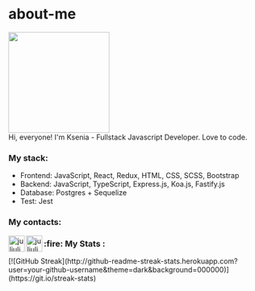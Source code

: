 # about-me
<div id="header">
  <img src="https://media.giphy.com/media/13HgwGsXF0aiGY/giphy.gif" width="200"/>
</div>
Hi, everyone! I'm Ksenia - Fullstack Javascript Developer. Love to code.

<h3>My stack:</h3>
<ul>
  <li>Frontend: JavaScript, React, Redux, HTML, CSS, SCSS, Bootstrap</li>
  <li>Backend: JavaScript, TypeScript, Express.js, Koa.js, Fastify.js</li>
  <li>Database: Postgres + Sequelize</li>
  <li>Test: Jest</li>
</ul>

<h3>My contacts:</h3>
<div dir="auto">
<a href="https://t.me/syshkerik" rel="nofollow"><img align="left" alt="juljuliks | Telegram" width="32px" src="https://camo.githubusercontent.com/802e6513a19383f844ad4138d311c7840c1c3718c586757a214a2f28b740ea7b/68747470733a2f2f696d672e69636f6e73382e636f6d2f666c75656e63792f34382f3030303030302f74656c656772616d2d6170702e706e67" data-canonical-src="https://img.icons8.com/fluency/48/000000/telegram-app.png" style="max-width: 100%;"></a>
<a href="https://wa.me/79160360151" rel="nofollow"><img align="left" alt="juljuliks | WhatsApp" width="32px" src="https://camo.githubusercontent.com/d2948d147ff253ef819a8ce84bb82758d699907bc2fcf7a005ebd591edfb0317/68747470733a2f2f696d672e69636f6e73382e636f6d2f636f6c6f722f34382f3030303030302f77686174736170702e706e67" data-canonical-src="https://img.icons8.com/color/48/000000/whatsapp.png" style="max-width: 100%;"></a>
</div>


<h3>:fire: My Stats :</h3>
[![GitHub Streak](http://github-readme-streak-stats.herokuapp.com?user=your-github-username&theme=dark&background=000000)](https://git.io/streak-stats)
